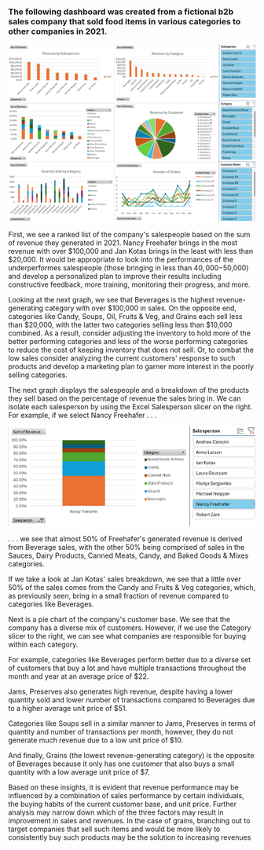 ### The following dashboard was created from a fictional b2b sales company that sold food items in various categories to other companies in 2021.

![](Images/1Dashboard.png)

First, we see a ranked list of the company's salespeople based on the sum of revenue they generated in 2021. Nancy Freehafer brings in the most revenue with over $100,000 and Jan Kotas brings in the least with less than $20,000. It would be appropriate to look into the performances of the underperformes salespeople (those bringing in less than $40,000-$50,000) and develop a personalized plan to improve their results including constructive feedback, more training, monitoring their progress, and more.

Looking at the next graph, we see that Beverages is the highest revenue-generating category with over $100,000 in sales. On the opposite end, categories like Candy, Soups, Oil, Fruits & Veg, and Grains each sell less than $20,000, with the latter two categories selling less than $10,000 combined. As a result, consider adjusting the inventory to hold more of the better performing categories and less of the worse performing categories to reduce the cost of keeping inventory that does not sell. Or, to combat the low sales consider analyzing the current customers' response to such products and develop a marketing plan to garner more interest in the poorly selling categories.

The next graph displays the salespeople and a breakdown of the products they sell based on the percentage of revenue the sales bring in. We can isolate each salesperson by using the Excel Salesperson slicer on the right. For example, if we select Nancy Freehafer . . . 

![](Images/2-NancyFreehafer.png)

. . . we see that almost 50% of Freehafer's generated revenue is derived from Beverage sales, with the other 50% being comprised of sales in the Sauces, Dairy Products, Canned Meats, Candy, and Baked Goods & Mixes categories. 

If we take a look at Jan Kotas' sales breakdown, we see that a little over 50% of the sales comes from the Candy and Fruits & Veg categories, which, as previously seen, bring in a small fraction of revenue compared to categories like Beverages.

Next is a pie chart of the company's customer base. We see that the company has a diverse mix of customers. However, if we use the Category slicer to the right, we can see what companies are responsible for buying within each category. 

For example, categories like Beverages perform better due to a diverse set of customers that buy a lot and have multiple transactions throughout the month and year at an average price of $22. 

Jams, Preserves also generates high revenue, despite having a lower quantity sold and lower number of transactions compared to Beverages due to a higher average unit price of $51.

Categories like Soups sell in a similar manner to Jams, Preserves in terms of quantity and number of transactions per month, however, they do not generate much revenue due to a low unit price of $10.

And finally, Grains (the lowest revenue-generating category) is the opposite of Beverages because it only has one customer that also buys a small quantity with a low average unit price of $7.

Based on these insights, it is evident that revenue performance may be influenced by a combination of sales performance by certain individuals, the buying habits of the current customer base, and unit price. Further analysis may narrow down which of the three factors may result in improvement in sales and revenues. In the case of grains, branching out to target companies that sell such items and would be more likely to consistently buy such products may be the solution to increasing revenues


